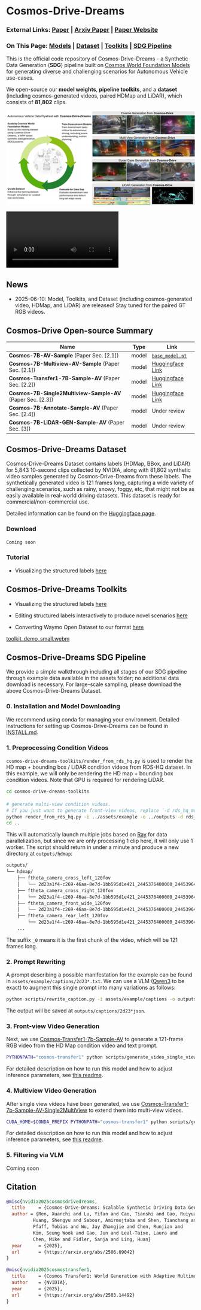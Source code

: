 # Cosmos-Drive-Dreams
### External Links: [Paper](https://github.com/nv-tlabs/Cosmos-Drive-Dreams/blob/main/assets/_arxiv__cosmos_drive_dream_paper.pdf) | [Arxiv Paper](https://arxiv.org/abs/2506.09042) | [Paper Website](https://research.nvidia.com/labs/toronto-ai/cosmos_drive_dreams)
### On This Page: [Models](#cosmos-drive-open-source-summary) | [Dataset](#cosmos-drive-dreams-dataset) | [Toolkits](#cosmos-drive-dreams-toolkits) | [SDG Pipeline](#cosmos-drive-dreams-sdg-pipeline)

This is the official code repository of Cosmos-Drive-Dreams - a Synthetic Data Generation (**SDG**) pipeline built on [Cosmos World Foundation Models](https://www.nvidia.com/en-us/ai/cosmos/) for generating diverse and challenging scenarios for Autonomous Vehicle use-cases. 

We open-source our **model weights**, **pipeline toolkits**, and a **dataset** (including cosmos-generated videos, paired HDMap and LiDAR), which consists of **81,802** clips.

<p align="center">
    <img src="assets/teaser.png" alt="Cosmos-Drive-Dream Teaser">
</p>

<video controls autoplay loop src=https://github.com/user-attachments/assets/af926ed2-6f93-4e9d-8afe-95095792e8d8></video>

## News

- 2025-06-10: Model, Toolkits, and Dataset (including cosmos-generated video, HDMap, and LiDAR) are released! Stay tuned for the paired GT RGB videos. 


## Cosmos-Drive Open-source Summary
| **Name**                         | **Type**   | **Link** |
|----------------------------------|------------|----------|
| **Cosmos-7B-AV-Sample** (Paper Sec. [2.1])             | model     | [`base_model.pt`](https://huggingface.co/nvidia/Cosmos-Transfer1-7B-Sample-AV) |
| **Cosmos-7B-Multiview-AV-Sample** (Paper Sec. [2.1])             | model     | [Huggingface Link](https://huggingface.co/nvidia/Cosmos-Predict1-7B-Text2World-Sample-AV-Multiview) |
| **Cosmos-Transfer1-7B-Sample-AV** (Paper Sec. [2.2]) | model     | [Huggingface Link](https://huggingface.co/nvidia/Cosmos-Transfer1-7B-Sample-AV) |
| **Cosmos-7B-Single2Multiview-Sample-AV** (Paper Sec. [2.3])     | model     | [Huggingface Link](https://huggingface.co/nvidia/Cosmos-Transfer1-7B-SingleToMultiView-Sample-AV) |
| **Cosmos-7B-Annotate-Sample-AV** (Paper Sec. [2.4])        | model     | Under review |
| **Cosmos-7B-LiDAR-GEN-Sample-AV** (Paper Sec. [3])         | model     | Under review |
<!---
| **Cosmos Toolkit**                | SDG tool   | [Cosmos Drive Dreams Toolkits](https://github.com/nv-tlabs/Cosmos-Drive-Dreams/tree/main/cosmos-drive-dreams-toolkits) |
| **RDS-HQ Dataset Subset**        | dataset    | [Huggingface Dataset](https://huggingface.co/datasets/nvidia/PhysicalAI-Autonomous-Vehicle-Cosmos-Drive-Dreams) |
| **Cosmos-Drive-Dreams Dataset**     | dataset    | [Huggingface Dataset](https://huggingface.co/datasets/nvidia/PhysicalAI-Autonomous-Vehicle-Cosmos-Drive-Dreams) |
-->

## Cosmos-Drive-Dreams Dataset
Cosmos-Drive-Dreams Dataset contains labels (HDMap, BBox, and LiDAR) for 5,843 10-second clips collected by NVIDIA, along with 81,802 synthetic video samples generated by Cosmos-Drive-Dreams from these labels. The synthetically generated video is 121 frames long, capturing a wide variety of challenging scenarios, such as rainy, snowy, foggy, etc, that might not be as easily available in real-world driving datasets. This dataset is ready for commercial/non-commercial use.

Detailed information can be found on the [Huggingface page](https://huggingface.co/datasets/nvidia/PhysicalAI-Autonomous-Vehicle-Cosmos-Drive-Dreams).

### Download
```bash
Coming soon
```

### Tutorial

- Visualizing the structured labels [here](https://github.com/nv-tlabs/Cosmos-Drive-Dreams/tree/main/cosmos-drive-dreams-toolkits#visualize-dataset)

## Cosmos-Drive-Dreams Toolkits

- Visualizing the structured labels [here](https://github.com/nv-tlabs/Cosmos-Drive-Dreams/tree/main/cosmos-drive-dreams-toolkits#visualize-dataset)

- Editing structured labels interactively to produce novel scenarios [here](https://github.com/nv-tlabs/Cosmos-Drive-Dreams/tree/main/cosmos-drive-dreams-toolkits#generate-novel-ego-trajectory)

- Converting Waymo Open Dataset to our format [here](https://github.com/nv-tlabs/Cosmos-Drive-Dreams/tree/main/cosmos-drive-dreams-toolkits#convert-public-datasets)

[toolkit_demo_small.webm](https://github.com/user-attachments/assets/41844843-d13c-4b59-96a8-223c8691dc5c)


## Cosmos-Drive-Dreams SDG Pipeline
We provide a simple walkthrough including all stages of our SDG pipeline through example data available in the assets folder; no additional data download is necessary. 
For large-scale sampling, please download the above Cosmos-Drive-Dreams Dataset. 

### 0. Installation and Model Downloading
We recommend using conda for managing your environment. Detailed instructions for setting up Cosmos-Drive-Dreams can be found in [INSTALL.md](INSTALL.md).

### 1. Preprocessing Condition Videos
`cosmos-drive-dreams-toolkits/render_from_rds_hq.py` is used to render the HD map + bounding box / LiDAR condition videos from RDS-HQ dataset. 
In this example, we will only be rendering the HD map + bounding box condition videos.
Note that GPU is required for rendering LiDAR. 
```bash
cd cosmos-drive-dreams-toolkits

# generate multi-view condition videos.
# If you just want to generate front-view videos, replace `-d rds_hq_mv` with `-d rds_hq`
python render_from_rds_hq.py -i ../assets/example -o ../outputs -d rds_hq_mv --skip lidar
cd ..
```
This will automatically launch multiple jobs based on [Ray](https://docs.ray.io/en/releases-2.4.0/index.html) for data parallelization, but since we are only processing 1 clip here, it will only use 1 worker. The script should return in under a minute and produce a new directory at `outputs/hdmap`:
```bash
outputs/
└── hdmap/
    ├── ftheta_camera_cross_left_120fov
    │   └── 2d23a1f4-c269-46aa-8e7d-1bb595d1e421_2445376400000_2445396400000_0.mp4
    ├── ftheta_camera_cross_right_120fov
    │   └── 2d23a1f4-c269-46aa-8e7d-1bb595d1e421_2445376400000_2445396400000_0.mp4
    ├── ftheta_camera_front_wide_120fov
    │   └── 2d23a1f4-c269-46aa-8e7d-1bb595d1e421_2445376400000_2445396400000_0.mp4
    ├── ftheta_camera_rear_left_120fov
        └── 2d23a1f4-c269-46aa-8e7d-1bb595d1e421_2445376400000_2445396400000_0.mp4
    ...
```
The suffix `_0` means it is the first chunk of the video, which will be 121 frames long.

### 2. Prompt Rewriting
A prompt describing a possible manifestation for the example can be found in `assets/example/captions/2d23*.txt`. We can use a VLM ([Qwen3](https://github.com/QwenLM/Qwen3) to be exact) to augment this single prompt into many variations as follows: 
```bash
python scripts/rewrite_caption.py -i assets/example/captions -o outputs/captions
```
The output will be saved at `outputs/captions/2d23*json`.

### 3. Front-view Video Generation
Next, we use [Cosmos-Transfer1-7b-Sample-AV](https://huggingface.co/nvidia/Cosmos-Transfer1-7B-Sample-AV) to generate a 121-frame RGB video from the HD Map condition video and text prompt. 
```bash
PYTHONPATH="cosmos-transfer1" python scripts/generate_video_single_view.py --caption_path outputs/captions --input_path outputs --video_save_folder outputs/single_view --checkpoint_dir checkpoints/ --is_av_sample --controlnet_specs cosmos-transfer1/assets/sample_av_hdmap_spec.json
```
For detailed description on how to run this model and how to adjust inference parameters, see [this readme](https://github.com/nvidia-cosmos/cosmos-transfer1/blob/main/examples/inference_cosmos_transfer1_7b_sample_av.md).

### 4. Multiview Video Generation
After single view videos have been generated, we use [Cosmos-Transfer1-7b-Sample-AV-Single2MultiView](https://huggingface.co/nvidia/Cosmos-Transfer1-7B-Sample-AV) to extend them into multi-view videos.
```bash
CUDA_HOME=$CONDA_PREFIX PYTHONPATH="cosmos-transfer1" python scripts/generate_video_multi_view.py --caption_path outputs/captions --input_path outputs --input_view_path outputs/single_view --video_save_folder outputs/multi_view --checkpoint_dir checkpoints --is_av_sample --controlnet_specs cosmos-transfer1/assets/sample_av_hdmap_multiview_spec.json
```
For detailed description on how to run this model and how to adjust inference parameters, see [this readme](https://github.com/nvidia-cosmos/cosmos-transfer1/blob/main/examples/inference_cosmos_transfer1_7b_sample_av_single2multiview.md).

### 5. Filtering via VLM
Coming soon

## Citation
```bibtex
@misc{nvidia2025cosmosdrivedreams,
  title     = {Cosmos-Drive-Dreams: Scalable Synthetic Driving Data Generation with World Foundation Models},
  author = {Ren, Xuanchi and Lu, Yifan and Cao, Tianshi and Gao, Ruiyuan and
          Huang, Shengyu and Sabour, Amirmojtaba and Shen, Tianchang and
          Pfaff, Tobias and Wu, Jay Zhangjie and Chen, Runjian and
          Kim, Seung Wook and Gao, Jun and Leal-Taixe, Laura and
          Chen, Mike and Fidler, Sanja and Ling, Huan}
  year      = {2025},
  url       = {https://arxiv.org/abs/2506.09042}
}
```

```bibtex
@misc{nvidia2025cosmostransfer1,
  title     = {Cosmos Transfer1: World Generation with Adaptive Multimodal Control},
  author    = {NVIDIA}, 
  year      = {2025},
  url       = {https://arxiv.org/abs/2503.14492}
}
```


